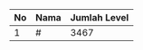 | No | Nama            | Jumlah Level |
|----|-----------------|--------------|
| 1  | #    |    3467        |
